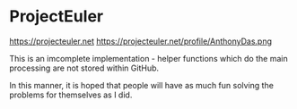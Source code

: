 # ProjectEuler

https://projecteuler.net
https://projecteuler.net/profile/AnthonyDas.png

This is an imcomplete implementation - helper functions which do the main processing are not stored within GitHub.

In this manner, it is hoped that people will have as much fun solving the problems for themselves as I did.
